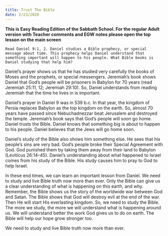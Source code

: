 ```yaml
---
title: Trust The Bible
date: 2/23/2020
---
```


 **This is Easy Reading Edition of the Sabbath School. For the regular Adult version with Teacher comments and EGW notes please open the top lesson on the main screen** 

`Read Daniel 9:1, 2. Daniel studies a Bible prophecy, or special message about time. This prophecy helps Daniel understand that something important will happen to his people. What Bible books is Daniel studying that help him?`

Daniel’s prayer shows us that he has studied very carefully the books of Moses and the prophets, or special messengers. Jeremiah’s book shows Daniel that God’s people will be prisoners in Babylon for 70 years (read Jeremiah 25:11, 12; Jeremiah 29:10). So, Daniel understands from reading Jeremiah that the time he lives in is important.

Daniel’s prayer in Daniel 9 was in 539 b.c. In that year, the kingdom of Persia replaces Babylon as the top kingdom on the earth. So, almost 70 years have passed since Nebuchadnezzar beat Jerusalem and destroyed the temple. Jeremiah’s book says that God’s people will soon go home. Daniel trusts the Bible. Daniel knows that something big is about to happen to his people. Daniel believes that the Jews will go home soon.

Daniel’s study of the Bible also shows him something else. He sees that his people’s sins are very bad. God’s people broke their Special Agreement with God. God punished them by taking them away from their land to Babylon (Leviticus 26:14–45). Daniel’s understanding about what happened to Israel comes from his study of the Bible. His study causes him to pray to God to help Israel.

In these end times, we can learn an important lesson from Daniel. We need to study and live Bible truth now more than ever. Only the Bible can give us a clear understanding of what is happening on this earth, and why. Remember, the Bible shows us the story of the worldwide war between God and Satan. The Bible shows that God will destroy evil at the end of the war. Then He will start His everlasting kingdom. So, we need to study the Bible. The more we study, the more we will understand what is happening around us. We will understand better the work God gives us to do on earth. The Bible will help our hope grow stronger too.

We need to study and live Bible truth now more than ever.
